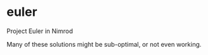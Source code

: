 euler
=====

Project Euler in Nimrod 

Many of these solutions might be sub-optimal, or not even working.